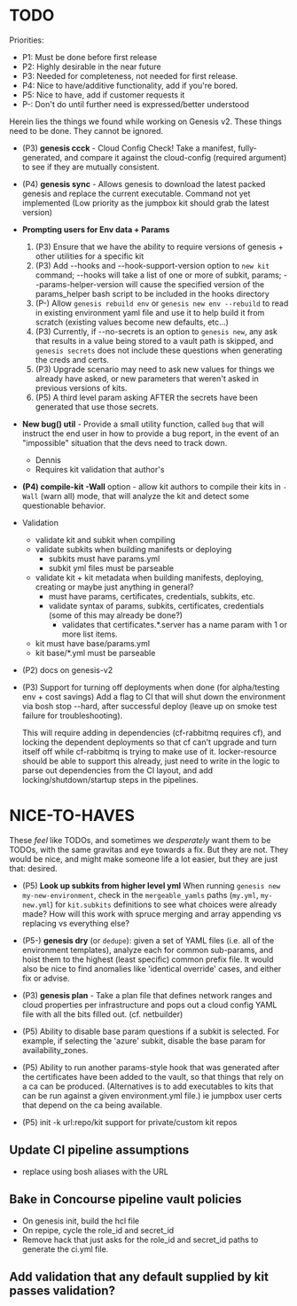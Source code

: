 TODO
====

Priorities:
* P1: Must be done before first release
* P2: Highly desirable in the near future
* P3: Needed for completeness, not needed for first release.
* P4: Nice to have/additive functionality, add if you're bored.
* P5: Nice to have, add if customer requests it
* P-: Don't do until further need is expressed/better understood

Herein lies the things we found while working on Genesis v2.
These things need to be done. They cannot be ignored.

- (P3) **genesis ccck** - Cloud Config Check!  Take a manifest,
  fully-generated, and compare it against the cloud-config
  (required argument) to see if they are mutually consistent.

- (P4) **genesis sync** - Allows genesis to download the latest packed genesis and
  replace the current executable.  Command not yet implemented (Low priority
  as the jumpbox kit should grab the latest version)

- **Prompting users for Env data + Params**
  1. (P3) Ensure that we have the ability to require versions of genesis + other utilities for a specific kit
  2. (P3) Add --hooks and --hook-support-version option to `new kit` command;
     --hooks will take a list of one or more of subkit, params;
     --params-helper-version will cause the specified version of the
     params_helper bash script to be included in the hooks directory
  3. (P-) Allow `genesis rebuild env` or `genesis new env --rebuild` to read in
     existing environment yaml file and use it to help build it from scratch
     (existing values become new defaults, etc...)
  4. (P3) Currently, if --no-secrets is an option to `genesis new`, any ask that
     results in a value being stored to a vault path is skipped, and `genesis
     secrets` does not include these questions when generating the creds and
     certs.
  5. (P3) Upgrade scenario may need to ask new values for things we already have
     asked, or new parameters that weren't asked in previous versions of kits.
  6. (P5) A third level param asking AFTER the secrets have been generated that use
     those secrets.

- **New bug() util** - Provide a small utility function, called
  `bug` that will instruct the end user in how to provide a bug
  report, in the event of an "impossible" situation that the devs
  need to track down.
  - Dennis
  - Requires kit validation that author's 

- **(P4) compile-kit -Wall** option - allow kit authors to compile
  their kits in `-Wall` (warn all) mode, that will analyze the kit
  and detect some questionable behavior.

- Validation
  - validate kit and subkit when compiling
  - validate subkits when building manifests or deploying
    - subkits must have params.yml
    - subkit yml files must be parseable
  - validate kit + kit metadata when building manifests, deploying, creating
    or maybe just anything in general?
    - must have params, certificates, credentials, subkits, etc.
    - validate syntax of params, subkits, certificates, credentials
      (some of this may already be done?)
      - validates that certificates.*.server has a name param with 1 or more
        list items.
  - kit must have base/params.yml
  - kit base/\*.yml must be parseable

- (P2) docs on genesis-v2

- (P3) Support for turning off deployments when done (for alpha/testing env + cost savings)
  Add a flag to CI that will shut down the environment via bosh stop --hard, after
  successful deploy (leave up on smoke test failure for troubleshooting).

  This will require adding in dependencies (cf-rabbitmq requires cf), and locking
  the dependent deployments so that cf can't upgrade and turn itself off while cf-rabbitmq
  is trying to make use of it. locker-resource should be able to support this already,
  just need to write in the logic to parse out dependencies from the CI layout, and
  add locking/shutdown/startup steps in the pipelines.

NICE-TO-HAVES
=============

These _feel_ like TODOs, and sometimes we _desperately_ want them to be
TODOs, with the same gravitas and eye towards a fix.  But they are not.
They would be nice, and might make someone life a lot easier, but they are
just that: desired.

- (P5) **Look up subkits from higher level yml**
  When running `genesis new my-new-environment`, check in the `mergeable_yamls`
  paths (`my.yml`, `my-new.yml`) for `kit.subkits` definitions to see what
  choices were already made? How will this work with spruce merging and array appending
  vs replacing vs everything else?

- (P5-) **genesis dry** (or `dedupe`): given a set of YAML files (i.e. all
  of the environment templates), analyze each for common
  sub-params, and hoist them to the highest (least specific)
  common prefix file.  It would also be nice to find anomalies
  like 'identical override' cases, and either fix or advise.

- (P3) **genesis plan** - Take a plan file that defines network ranges
  and cloud properties per infrastructure and pops out a cloud
  config YAML file with all the bits filled out. (cf. netbuilder)

- (P5) Ability to disable base param questions if a subkit is selected.  For
  example, if selecting the 'azure' subkit, disable the base param for
  availability_zones.

- (P5) Ability to run another params-style hook that was generated after the
  certificates have been added to the vault, so that things that rely on a ca
  can be produced. (Alternatives is to add executables to kits that can be run
  against a given environment.yml file.) ie jumpbox user certs that depend on 
  the ca being available.

- (P5) init -k url:repo/kit support for private/custom kit repos

## Update CI pipeline assumptions
- replace using bosh aliases with the URL

## Bake in Concourse pipeline vault policies
- On genesis init, build the hcl file
- On repipe, cycle the role_id and secret_id
- Remove hack that just asks for the role_id and secret_id paths to generate
  the ci.yml file.

## Add validation that any default supplied by kit passes validation?
